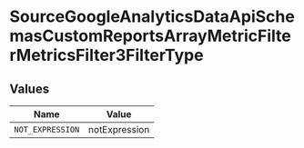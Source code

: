 # SourceGoogleAnalyticsDataApiSchemasCustomReportsArrayMetricFilterMetricsFilter3FilterType


## Values

| Name             | Value            |
| ---------------- | ---------------- |
| `NOT_EXPRESSION` | notExpression    |